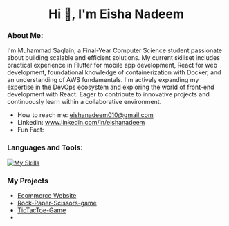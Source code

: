 <h1 align="center">Hi 👋, I'm Eisha Nadeem</h1>
 

### About Me:
I'm Muhammad Saqlain, a Final-Year Computer Science student passionate about building scalable and efficient solutions. My current skillset includes practical experience in Flutter for mobile app development, React for web development, foundational knowledge of containerization with Docker, and an understanding of AWS fundamentals. I'm actively expanding my expertise in the DevOps ecosystem and exploring the world of front-end development with React. Eager to contribute to innovative projects and continuously learn within a collaborative environment.

-  How to reach me: eishanadeem010@gmail.com
-  Linkedin: www.linkedin.com/in/eishanadeem
-  Fun Fact: 
  
<!--### Connect with me:
<div id="badges">
  <a href="https://github.com/axiftaj">
    <img src="https://img.shields.io/badge/Github-white?style=for-the-badge&logo=Github&logoColor=black" alt="Github Badge"/>
  </a>
  <a href="https://www.youtube.com/channel/UCzvRaprYPhvAplMK36Gu0kw">
    <img src="https://img.shields.io/badge/YouTube-red?style=for-the-badge&logo=youtube&logoColor=white" alt="Youtube Badge"/>
  </a>
   <a href="https://www.instagram.com/axif_taj">
    <img src="https://img.shields.io/badge/Instagram-purple?style=for-the-badge&logo=instagram&logoColor=white" alt="Instagram Badge"/>
  </a>
   <a href="https://fb.com/aaxiftaj">
    <img src="https://img.shields.io/badge/Facebook-blue?style=for-the-badge&logo=facebook&logoColor=white" alt="Facebook Badge"/>
  </a>
   <a href="https://twitter.com/axiftaj">
    <img src="https://img.shields.io/badge/Twitter-blue?style=for-the-badge&logo=twitter&logoColor=white" alt="Twitter Badge"/>
  </a>
</div>
-->

### Languages and Tools:
[![My Skills](https://skillicons.dev/icons?i=html,cpp,css,js,react,tailwind,bootstrap,linux,vite,mysql,github,aws&perline=4)](https://skillicons.dev)

<!--![Asif Taj's GitHub stats](https://github-readme-stats.vercel.app/api?username=MuhammadSaqlain0978&show_icons=true&theme=dark)

![Top Langs](https://github-readme-stats.vercel.app/api/top-langs/?username=MuhammadSaqlain0978&theme=dark)
-->

<!--<br>
⭐️ From [Muhammad Saqlain](https://github.com/MuhammadSaqlain0978)
-->

### My Projects
- [Ecommerce Website](https://github.com/EISHA-NADEEM/Ecommerce-website)
- [Rock-Paper-Scissors-game](https://github.com/EISHA-NADEEM/Rock-Paper-Scissors-game)
- [TicTacToe-Game](https://github.com/EISHA-NADEEM/TicTacToe-Game) 
-
